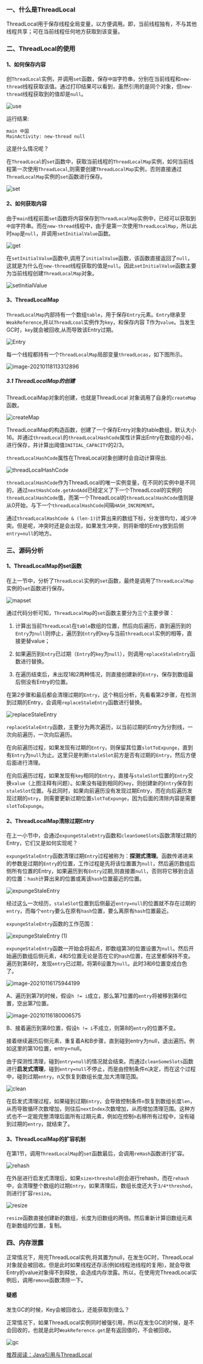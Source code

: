 ### 一、什么是ThreadLocal

ThreadLocal用于保存线程全局变量，以方便调用。即，当前线程独有，不与其他线程共享；可在当前线程任何地方获取到该变量。

### 二、ThreadLocal的使用

####  1、如何保存内容

创`ThreadLocal`实例，并调用`set`函数，保存`中国`字符串，分别在当前线程和`new-thread`线程获取该值。通过打印结果可以看到，虽然引用的是同个对象，但`new-thread`线程获取到的值却是`null`。

![use](https://cdn.jsdelivr.net/gh/Android-XXM/dio@main/img/20210115104823.png)

运行结果:

```
main 中国
MainActivity: new-thread null
```

这是什么情况呢？

在`ThreadLocal`的`set`函数中，获取当前线程的`ThreadLocalMap`实例，如何当前线程第一次使用`ThreadLocal`,则需要创建`ThreadLocalMap`实例，否则直接通过`ThreadLocalMap`实例的`set`函数进行保存。

![set](https://cdn.jsdelivr.net/gh/Android-XXM/dio@main/img/20210115103657.png)



#### 2、如何获取内容

由于`main`线程前面`set`函数将内容保存到`ThreadLocalMap`实例中，已经可以获取到`中国`字符串。而在`new-thread`线程中，由于是第一次使用`ThreadLocalMap`，所以此时`map`是`null`，并调用`setInitialValue`函数。

![get](https://cdn.jsdelivr.net/gh/Android-XXM/dio@main/img/20210115111259.png)

在`setInitialValue`函数中,调用了`initialValue`函数，该函数直接返回了`null`，这就是为什么在`new-thread`线程获取的值是`null`。因此`setInitialValue`函数主要为当前线程创建`ThreadLocalMap`对象。

![setInitialValue](https://cdn.jsdelivr.net/gh/Android-XXM/dio@main/img/20210115112648.png)

#### 3、ThreadLocalMap

`ThreadLocalMap`内部持有一个数组`table`，用于保存`Entry`元素。`Entry`继承至`WeakReference`,并以`ThreadLcoal`实例作为`key`，和保存内容 T作为`value`。当发生GC时，`key`就会被回收,从而导致该Entry过期。

![Entry](https://cdn.jsdelivr.net/gh/Android-XXM/dio@main/img/20210118144659.png)

每一个线程都持有一个`ThreadLocalMap`局部变量`threadLocas`，如下图所示。

![image-20210118113312896](https://cdn.jsdelivr.net/gh/Android-XXM/dio@main/img/20210118113312.png)

##### 3.1 ThreadLocalMap的创建

ThreadLocalMap对象的创建，也就是ThreadLocal 对象调用了自身的`createMap`函数。

![createMap](https://cdn.jsdelivr.net/gh/Android-XXM/dio@main/img/20210115114648.png)

ThreadLocalMap的构造函数，创建了一个保存Entry对象的table数组，默认大小16。并通过`threadLocal`的`threadLocalHashCode`属性计算出Entry在数组的小标，进行保存，并计算出阈值`INITIAL_CAPACITY`的2/3。



`threadLocalHashCode`属性在ThreaLocal对象创建时会自动计算得出.

![threadLocalHashCode](https://cdn.jsdelivr.net/gh/Android-XXM/dio@main/img/20210115145913.png)

`threadLocalHashCode`作为ThreadLocal的唯一实例变量，在不同的实例中是不同的，通过`nextHashCode.getAndAdd`已经定义了下一个ThreadLcoal的实例的`threadLocalHashCode`值，而第一个ThreadLocal的`threadLocalHashCode`值则是从0开始，与下一个`threadLocalHashCode`间隔`HASH_INCREMENT`。

通过`threadLocalHashCode & (len-1)`计算出来的数组下标，分发很均匀，减少冲突。但是呢，冲突时还是会出现，如果发生冲突，则将新增的Entry放到后侧`entry=null`的地方。

### 三、源码分析

#### 1、ThreadLocalMap的set函数

在上一节中，分析了`ThreadLocal`实例的`set`函数，最终是调用了`ThreadLocalMap`实例的`set`函数进行保存。

![mapset](https://cdn.jsdelivr.net/gh/Android-XXM/dio@main/img/20210116153208.png)

通过代码分析可知，`ThreadLocalMap`的`set`函数主要分为三个主要步骤：

1. 计算出当前`ThreadLocal`在`table`数组的位置，然后向后遍历，直到遍历到的`Entry`为`null`则停止，遍历到`Entry`的`key`与当前`threadLocal`实例的相等，直接更替value；

2. 如果遍历到`Entry`已过期（`Entry`的`key`为`null`），则调用`replaceStaleEntry`函数进行替换。

3. 在遍历结束后，未出现1和2两种情况，则直接创建新的`Entry`，保存到数组最后侧没有Entry的位置。


在第2步骤和最后都会清理过期的`Entry`，这个稍后分析，先看看第2步骤，在检测到过期的Entry，会调用`replaceStaleEntry`函数进行替换。

   ![replaceStaleEntry](https://cdn.jsdelivr.net/gh/Android-XXM/dio@main/img/20210116152455.png)

`replaceStaleEntry`函数，主要分为两次遍历，以当前过期的Entry为分割线，一次向前遍历，一次向后遍历。

在向前遍历过程，如果发现有过期的`Entry`，则保留其位置`slotToExpunge`，直到有`Entry`为`null`为止。这里只是判断`staleSlot`前方是否有过期的`Entry`，然后方便后面进行清理。

在向后遍历过程，如果发现有`key`相同的`Entry`，直接与`staleSlot`位置的`Entry`交换`value`（上图注释有问题）。如果没有碰到相同的`key`，则创建新的`Entry`保存到`staleSlot`位置。与此同时，如果向前遍历没有发现过期Entry，而在向后遍历发现过期的`ntry`，则需要更新过期位置`slotToExpunge`，因为后面的清除内容是需要`slotToExpunge`。

#### 2、ThreadLocalMap清除过期Entry

在上一小节中，会通过`expungeStaleEntry`函数和`cleanSomeSlots`函数清理过期的Entry，它们又是如何实现呢？

`expungeStaleEntry`函数清理过期`Entry`过程被称为：**探测式清理**。函数传递进来的参数是过期的`Entry`的位置，工作过程是先将该位置置为`null`，然后遍历数组后侧所有位置的Entry，如果遍历到有`Entry`过期,则直接置`null`，否则将它移到合适的位置：`hash`计算出来的位置或离该`hash`位置最近的位置。

![expungeStaleEntry](https://cdn.jsdelivr.net/gh/Android-XXM/dio@main/img/20210116165619.png)

经过这么一次经历，`staleSlot`位置到后侧最近`entry=null`的位置就不存在过期的`entry`，而每个`entry`要么在原有`hash`位置，要么离原有`hash`位置最近。

`expungeStaleEntry`函数的工作范围：

![expungeStaleEntry (1)](https://cdn.jsdelivr.net/gh/Android-XXM/dio@main/img/20210116174219.png)

`expungeStaleEntry`函数一开始会将起点，即数组第3的位置设置为`null`。然后开始遍历数组后侧元素，4和5位置无论是否在它的`hash`位置，在这里都保持不变。遍历到第6时，发现`entry`已过期，将第6设置为`null`。此时3和6位置变成白色了。

![image-20210116175944199](https://cdn.jsdelivr.net/gh/Android-XXM/dio@main/img/20210116175944.png)

A、遍历到第7的时候，假设`h != i`成立，那么第7位置的`entry`将被移到第6位置，空出第7位置。

![image-20210116180006575](https://cdn.jsdelivr.net/gh/Android-XXM/dio@main/img/20210116180006.png)

B、接着遍历到第8位置，假设`h != i`不成立，则第8的`entry`的位置不变。

接着继续遍历后侧元素，重复着A和B步骤，直到碰到entry为null，退出遍历。例如这里的第10位置，entry=null。

由于探测性清理，碰到`entry=null`的情况就会结束。而通过`cleanSomeSlots`函数进行**启发式清理**，碰到`entry=null`不停止，而是由控制条件n决定，而在这个过程中，碰到过期`entry`，n又恢复到数组长度,加大清理范围。

![clean](https://cdn.jsdelivr.net/gh/Android-XXM/dio@main/img/20210118101626.png)

在启发式清理过程，如果碰到过期`Entry`，会导致控制条件`n`恢复到数组长度`len`，从而导致循环次数增加，则往后`nextIndex`次数增加，从而增加清理范围。这种方式也不一定能完整清理后面所有过期元素，例如在控制`n`右移所有过程中，没有碰到过期的`entry`，就结束了。

####  3、ThreadLocalMap的扩容机制

在第1节，调用`ThreadLocalMap`的`set`函数最后，会调用`reHash`函数进行扩容。

![rehash](https://cdn.jsdelivr.net/gh/Android-XXM/dio@main/img/20210118110300.png)

在外层进行启发式清理后，如果`size>threshold`则会进行rehash，而在`rehash`中，会清理整个数组的过期`Entry`，如果清理后，数组长度还大于`3/4*threshod`，则进行扩容`resize`。

![resize](https://cdn.jsdelivr.net/gh/Android-XXM/dio@main/img/20210118111623.png)

`resize`函数直接创建新的数组，长度为旧数组的两倍。然后重新计算旧数组元素在新数组的位置，复制。

### 四、内存泄露

正常情况下，用完ThreadLocal实例,将其置为null，在发生GC时，ThreadLocal对象就会被回收。但是此时如果线程还存活(例如线程池线程的复用)，就会导致Entry的value对象得不到释放，会造成内存泄露。所以，在使用完ThreadLocal实例后，调用`remove`函数清除一下。

#### 疑惑
发生GC的时候，Key会被回收么，还能获取到值么？

正常情况下，如果ThreadLocal实例同时被强引用，所以在发生GC的时候，是不会回收的，也就是此时`WeakReference.get`是有返回值的，不会被回收。

![gc](https://cdn.jsdelivr.net/gh/Android-XXM/dio@main/img/20210118174100.png)

[推荐阅读：Java引用与ThreadLocal](https://zhuanlan.zhihu.com/p/58931565?utm_source=wechat_session&utm_medium=social&utm_oi=1182794502313586688)

